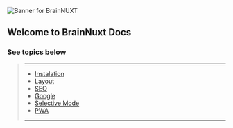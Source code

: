 ![Banner for BrainNUXT](https://github.com/maccali/BrainNUXT/blob/master/.github/banner.png)

## Welcome to BrainNuxt Docs

### See topics below
> ---
> * [Instalation](https://github.com/maccali/BrainNUXT/blob/master/.docs/Instalation.md)
> * [Layout](https://github.com/maccali/BrainNUXT/blob/master/.docs/Layout.md)
> * [SEO](https://github.com/maccali/BrainNUXT/blob/master/.docs/Seo.md)
> * [Google](https://github.com/maccali/BrainNUXT/blob/master/.docs/Google.md)
> * [Selective Mode](https://github.com/maccali/BrainNUXT/blob/master/.docs/SelectiveMode.md)
> * [PWA](https://github.com/maccali/BrainNUXT/blob/master/.docs/pwa.md)
> ---

